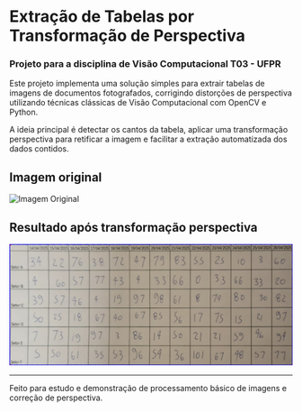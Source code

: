 # Extração de Tabelas por Transformação de Perspectiva
### Projeto para a disciplina de Visão Computacional T03 - UFPR

Este projeto implementa uma solução simples para extrair tabelas de imagens de documentos fotografados, corrigindo distorções de perspectiva utilizando técnicas clássicas de Visão Computacional com OpenCV e Python.

A ideia principal é detectar os cantos da tabela, aplicar uma transformação perspectiva para retificar a imagem e facilitar a extração automatizada dos dados contidos.

## Imagem original

![Imagem Original](image_original.jpeg)

## Resultado após transformação perspectiva

![Imagem Extraída](warped.jpg)

---

Feito para estudo e demonstração de processamento básico de imagens e correção de perspectiva.
